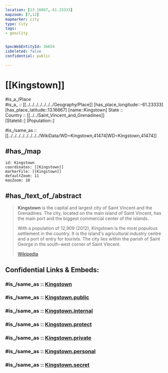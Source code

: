 ```yaml
---
location: [13.16667,-61.23333] 
mapzoom: [7,12] 
mapmarker: city 
type: City
tags:
- geo/City


SpocWebEntityId: 36654
isDeleted: false
confidential: public

---
```


# [[Kingstown]] 

#is_a_/Place  
#is_a_ :: [[../../../../../../../Geography/Place]] 
[has_place_longitude::-61.23333] 
[has_place_latitude::13.16667] 
[name::Kingstown] 
State ::  
Country :: [[../../Saint_Vincent_and_Grenadines]]  
[StateId::] 
[Population::] 

#is_/same_as :: [[../../../../../../../../WikiData/WD~Kingstown,41474|WD~Kingstown,41474]] 

## #has_/map  

```leaflet
id: Kingstown
coordinates: [[Kingstown]] 
markerFile: [[Kingstown]] 
defaultZoom: 11 
maxZoom: 18
```

## #has_/text_of_/abstract 

> **Kingstown**  is the capital and largest city of Saint Vincent and the Grenadines. 
> The city, located on the main island of Saint Vincent, 
> has the main port and the biggest commercial center of the islands. 
> 
> With a population of 12,909 (2012), Kingstown is the most populous settlement in the country. 
> It is the island's agricultural industry centre and a port of entry for tourists. 
> The city lies within the parish of Saint George in the south-west corner of Saint Vincent.
>
> [Wikipedia](https://en.wikipedia.org/wiki/Kingstown) 


## Confidential Links & Embeds: 

### #is_/same_as :: [Kingstown](/_Standards/Earth/Continent/America~Caribbean/Saint_Vincent_and_Grenadines/Counties/Saint_George/City/Kingstown.md) 

### #is_/same_as :: [Kingstown.public](/_public/Earth/Continent/America~Caribbean/Saint_Vincent_and_Grenadines/Counties/Saint_George/City/Kingstown.public.md) 

### #is_/same_as :: [Kingstown.internal](/_internal/Earth/Continent/America~Caribbean/Saint_Vincent_and_Grenadines/Counties/Saint_George/City/Kingstown.internal.md) 

### #is_/same_as :: [Kingstown.protect](/_protect/Earth/Continent/America~Caribbean/Saint_Vincent_and_Grenadines/Counties/Saint_George/City/Kingstown.protect.md) 

### #is_/same_as :: [Kingstown.private](/_private/Earth/Continent/America~Caribbean/Saint_Vincent_and_Grenadines/Counties/Saint_George/City/Kingstown.private.md) 

### #is_/same_as :: [Kingstown.personal](/_personal/Earth/Continent/America~Caribbean/Saint_Vincent_and_Grenadines/Counties/Saint_George/City/Kingstown.personal.md) 

### #is_/same_as :: [Kingstown.secret](/_secret/Earth/Continent/America~Caribbean/Saint_Vincent_and_Grenadines/Counties/Saint_George/City/Kingstown.secret.md)

